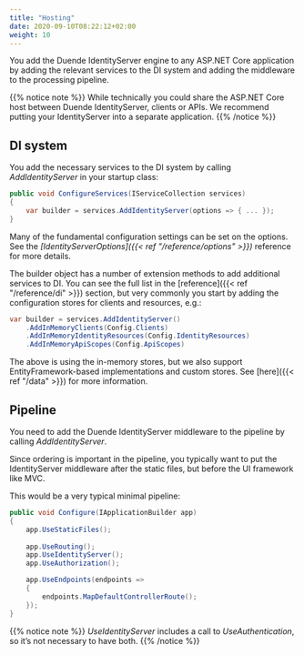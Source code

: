 ```yaml
---
title: "Hosting"
date: 2020-09-10T08:22:12+02:00
weight: 10
---
```


You add the Duende IdentityServer engine to any ASP.NET Core application by adding the relevant services to the DI system and adding the middleware to the processing pipeline.

{{% notice note %}}
While technically you could share the ASP.NET Core host between Duende IdentityServer, clients or APIs. We recommend putting your IdentityServer into a separate application.
{{% /notice %}}

## DI system
You add the necessary services to the  DI system by calling *AddIdentityServer* in your startup class:

```cs
public void ConfigureServices(IServiceCollection services)
{
    var builder = services.AddIdentityServer(options => { ... });
}
```

Many of the fundamental configuration settings can be set on the options. See the *[IdentityServerOptions]({{< ref "/reference/options" >}})* reference for more details.

The builder object has a number of extension methods to add additional services to DI.
You can see the full list in the [reference]({{< ref "/reference/di" >}}) section, but very commonly you start by adding the configuration stores for clients and resources, e.g.:

```cs
var builder = services.AddIdentityServer()
    .AddInMemoryClients(Config.Clients)
    .AddInMemoryIdentityResources(Config.IdentityResources)
    .AddInMemoryApiScopes(Config.ApiScopes)
```

The above is using the in-memory stores, but we also support EntityFramework-based implementations and custom stores. See [here]({{< ref "/data" >}}) for more information.

## Pipeline
You need to add the Duende IdentityServer middleware to the pipeline by calling *AddIdentityServer*.

Since ordering is important in the pipeline, you typically want to put the IdentityServer middleware after the static files, but before the UI framework like MVC.

This would be a very typical minimal pipeline:

```cs
public void Configure(IApplicationBuilder app)
{
    app.UseStaticFiles();
    
    app.UseRouting();
    app.UseIdentityServer();
    app.UseAuthorization();

    app.UseEndpoints(endpoints =>
    {
        endpoints.MapDefaultControllerRoute();
    });
}
```

{{% notice note %}}
*UseIdentityServer* includes a call to *UseAuthentication*, so it’s not necessary to have both.
{{% /notice %}}
